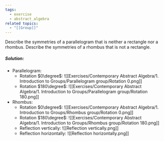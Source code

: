 ```yaml
---
tags:
  - exercise
  - abstract_algebra
related topics:
  - "[[Group]]"
---
```

Describe the symmetries of a parallelogram that is neither a rectangle nor a rhombus. Describe the symmetries of a rhombus that is not a rectangle.
##### Solution:
- Parallelogram:
	- Rotation $0\degree$:
		![[Exercises/Contemporary Abstract Algebra/1. Introduction to Groups/Parallelogram group/Rotation 0.png]]
	- Rotation $180\degree$:
		![[Exercises/Contemporary Abstract Algebra/1. Introduction to Groups/Parallelogram group/Rotation 180.png]]
- Rhombus:
	- Rotation $0\degree$:
		![[Exercises/Contemporary Abstract Algebra/1. Introduction to Groups/Rhombus group/Rotation 0.png]]
	- Rotation $180\degree$:
		![[Exercises/Contemporary Abstract Algebra/1. Introduction to Groups/Rhombus group/Rotation 180.png]]
	- Reflection vertically:
		![[Reflection vertically.png]]
	- Reflection horizontally:
		![[Reflection horizontally.png]]